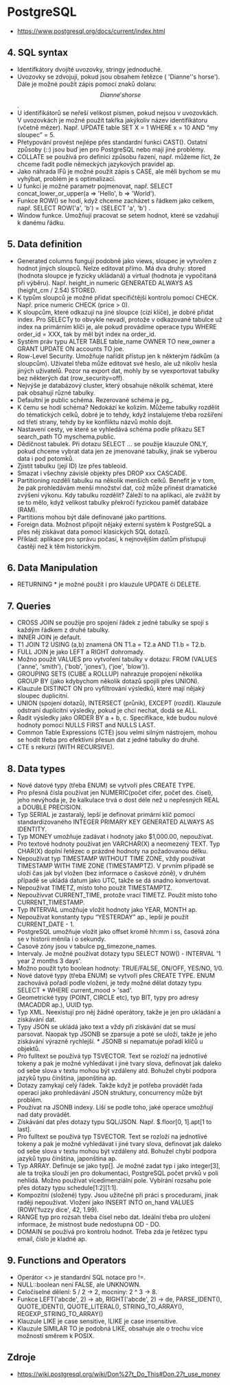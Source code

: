 # PostgreSQL
* https://www.postgresql.org/docs/current/index.html

## 4. SQL syntax
* Identifkátory dvojíté uvozovky, stringy jednoduché. 
* Uvozovky se zdvojují, pokud jsou obsahem řetězce ( 'Dianne''s horse'). Dále je možné použít zápis pomocí znaků dolaru: $$Dianne's horse$$.
* U identifikátorů se neřeší velikost písmen, pokud nejsou v uvozovkách. V uvozovkách je možné použít takřka jakýkoliv název identifikátoru (včetně mězer). Např. UPDATE table SET X = 1 WHERE x = 10 AND “my sloupec” = 5.
* Přetypování provést nejlépe přes standardní funkci CAST(). Ostatní způsoby (::) jsou buď jen pro PostgreSQL nebo mají jiné problémy.
* COLLATE se používá pro definici způsobu řazení, např. můžeme říct, že chceme řadit podle německých jazykových pravidel ap.
* Jako náhrada IFů je možné použít zápis s CASE, ale měli bychom se mu vyhýbat, problém je s optimalizací.
* U funkcí je možné parametr pojmenovat, např. SELECT concat_lower_or_upper(a => 'Hello', b => 'World').
* Funkce ROW() se hodí, když chceme zacházet s řádkem jako celkem, např. SELECT ROW('a', 'b') = (SELECT 'a', 'b') .
* Window funkce. Umožňují pracovat se setem hodnot, které se vzdahují k danému řádku.

## 5. Data definition
* Generated columns fungují podobně jako views, sloupec je vytvořen z hodnot jiných sloupců. Nelze editovat přímo. Má dva druhy: stored (hodnota sloupce je fyzicky ukládaná) a virtual (hodnota je vypočítaná při výběru). Např. height_in numeric GENERATED ALWAYS AS (height_cm / 2.54) STORED. 
* K typům sloupců je možné přidat specifičtější kontrolu pomocí CHECK. Např. price numeric CHECK (price > 0).
* K sloupcům, které odkazují na jiné sloupce (cizí klíče), je dobré přidat index. Pro SELECTy to obvykle nevadí, protože v odkazované tabulce už index na primárním klíči je, ale pokud provádíme operace typu WHERE order_id = XXX, tak by měl být index na order_id.
* Systém práv typu ALTER TABLE table_name OWNER TO new_owner a GRANT UPDATE ON accounts TO joe.
* Row-Level Security. Umožňuje nařídit přístup jen k některým řádkům (a sloupcům). Uživatel třeba může editovat své heslo, ale už nikoliv hesla jiných uživatelů. Pozor na export dat, mohly by se vyexportovat tabulky bez některých dat (row_security=off).
* Nejvýše je databázový cluster, který obsahuje několik schémat, které pak obsahují různé tabulky.
* Defaultní je public schéma. Rezerované schéma je pg_.
* K čemu se hodí schéma? Nedokází ke kolizím. Můžeme tabulky rozdělit do tématických celků, dobré je to tehdy, když instalujeme třeba rozšíření od třetí strany, tehdy by ke konfliktu názvů mohlo dojít.
* Nastavení cesty, ve které se vyhledává schéma podle příkazu SET search_path TO myschema,public.
* Dědičnost tabulek. Při dotazu SELECT … se použije klauzule ONLY, pokud chceme vybrat data jen ze jmenované tabulky, jinak se vyberou data i pod potomků.
* Zjistit tabulku (její ID) lze přes tableoid.
* Smazat i všechny závislé objekty přes DROP xxx CASCADE. 
* Partitioning rozdělí tabulku na několik menších celků. Benefit je v tom, že pak prohledávám menší množství dat, což může přinést dramatické zvýšení výkonu. Kdy tabulku rozdělit? Záleží to na aplikaci, ale zvážit by se to mělo, když velikost tabulky překročí fyzickou paměť databáze (RAM).
* Partitions mohou být dále definované jako partitions.
* Foreign data. Možnost připojit nějaký externí systém k PostgreSQL a přes něj získávat data pomocí klasických SQL dotazů.
* Příklad: aplikace pro správu počasí, k nejnovějším datům přistupuji častěji než k těm historickým.

## 6. Data Manipulation
* RETURNING * je možné použít i pro klauzule UPDATE či DELETE.

## 7. Queries
* CROSS JOIN se použije pro spojení řádek z jedné tabulky se spojí s každým řádkem z druhé tabulky.
* INNER JOIN je default.
* T1 JOIN T2 USING (a,b) znamená ON T1.a = T2.a AND T1.b = T2.b.
* FULL JOIN je jako LEFT a RIGHT dohromady.
* Možno použít VALUES pro vytvoření tabulky v dotazu: FROM (VALUES ('anne', 'smith'), ('bob', 'jones'), ('joe', 'blow')).
* GROUPING SETS (CUBE a ROLLUP) nahrazuje propojení několika GROUP BY (jako kdybychom několik dotazů spojili přes UNION).
* Klauzule DISTINCT ON pro vyfiltrování výsledků, které mají nějaký sloupec duplicitní.
* UNION (spojení dotazů), INTERSECT (průnik), EXCEPT (rozdíl). Klauzule odstraní duplicitní výsledky, pokud je chci nechat, dodá se ALL.
* Řadit výsledky jako ORDER BY a + b, c. Specifikace, kde budou nulové hodnoty pomocí NULLS FIRST and NULLS LAST.
* Common Table Expressions (CTE) jsou velmi silným nástrojem, mohou se hodit třeba pro efektivní přesun dat z jedné tabulky do druhé.
* CTE s rekurzí (WITH RECURSIVE).

## 8. Data types
* Nové datové typy (třeba ENUM) se vytvoří přes CREATE TYPE.
* Pro přesná čísla používat jen NUMERIC(počet cifer, počet des. čísel), jeho nevýhoda je, že kalkulace trvá o dost déle než u nepřesných REAL a DOUBLE PRECISION.
* Typ SERIAL je zastaralý, lepší je definovat primární klíč pomocí standardizovaného INTEGER PRIMARY KEY GENERATED ALWAYS AS IDENTITY.
* Typ MONEY umožňuje zadávat i hodnoty jako $1,000.00, nepoužívat.
* Pro textové hodnoty používat jen VARCHAR(X) a neomezený TEXT. Typ CHAR(X) doplní řetězec o prázdné hodnoty na požadovanou délku.
* Nepoužívat typ TIMESTAMP WITHOUT TIME ZONE, vždy používat TIMESTAMP WITH TIME ZONE (TIMESTAMPTZ). V prvním případě se uloží čas jak byl vložen (bez informace o časkové zóně), v druhém případě se ukládá datum jako UTC, takže se dá snadno konvertovat.
* Nepoužívat TIMETZ, místo toho použít TIMESTAMPTZ. 
* Nepoužívvat CURRENT_TIME, protože vrací TIMETZ. Použít místo toho CURRENT_TIMESTAMP.
* Typ INTERVAL umožňuje vložit hodnoty jako YEAR, MONTH ap.
* Nepoužívat konstanty typu “YESTERDAY” ap., lepší je použít CURRENT_DATE - 1.
* PostgreSQL umožňuje vložit jako offset kromě hh:mm i ss, časová zóna se v historii měnila i o sekundy.
* Časové zóny jsou v tabulce pg_timezone_names.
* Intervaly. Je možné používat dotazy typu SELECT NOW() - INTERVAL '1 year 2 months 3 days'.
* Možno použít tyto boolean hodnoty: TRUE/FALSE, ON/OFF, YES/NO, 1/0.
* Nové datové typy (třeba ENUM) se vytvoří přes CREATE TYPE. ENUM zachovává pořadí podle vložení, je tedy možné dělat dotazy typu SELECT * WHERE current_mood > 'sad'.
* Geometrické typy (POINT, CIRCLE etc), typ BIT, typy pro adresy (MACADDR ap.), UUID typ.
* Typ XML. Neexistují pro něj žádné operátory, takže je jen pro ukládání a získávání dat.
* Typy JSON se ukládá jako text a vždy při získávání dat se musí parsovat. Naopak typ JSONB se zparsuje a poté se uloží, takže je jeho získávání výrazně rychlejší. * JSONB si nepamatuje pořadí klíčů u objektů. 
* Pro fulltext se používá typ TSVECTOR. Text se rozloží na jednotlivé tokeny a pak je možné vyhledávat i jiné tvary slova, definovat jak daleko od sebe slova v textu mohou být vzdáleny atd. Bohužel chybí podpora jazyků typu čínština, japonština ap.
* Dotazy zamykají celý řádek. Takže když je potřeba provádět řada operací jako prohledávání JSON struktury, concurrency může být problém.
* Používat na JSONB indexy. Liší se podle toho, jaké operace umožňují nad daty provádět.
* Získávání dat přes dotazy typu SQL/JSON. Např. $.floor[0, 1].apt[1 to last].
* Pro fulltext se používá typ TSVECTOR. Text se rozloží na jednotlivé tokeny a pak je možné vyhledávat i jiné tvary slova, definovat jak daleko od sebe slova v textu mohou být vzdáleny atd. Bohužel chybí podpora jazyků typu čínština, japonština ap.
* Typ ARRAY. Definuje se jako typ[]. Je možné zadat typ i jako integer[3], ale ta trojka slouží jen pro dokumentaci, PostgreSQL počet prvků v poli nehlídá.  Možno používat vícedimenziální pole. Vybírání rozsahu pole přes dotazy typu schedule[1:2][1:1].
* Kompozitní (složené) typy. Jsou užitečné při práci s procedurami, jinak raději nepoužívat. Vložení jako INSERT INTO on_hand VALUES (ROW('fuzzy dice', 42, 1.99).
* RANGE typ pro rozsah třeba čísel nebo dat. Ideální třeba pro uložení informace, že mistnost bude nedostupná OD - DO.
* DOMAIN se používá pro kontrolu hodnot. Třeba zda je řetězec typu email, číslo je kladné ap.

## 9. Functions and Operators
* Operátor <> je standardní SQL notace pro !=.
* NULL::boolean není FALSE, ale UNKNOWN.
* Celočíselné dělení: 5 / 2 → 2, mocniny: 2 ^ 3 → 8.
* Funkce LEFT('abcde', 2) → ab, RIGHT('abcde', 2) → de, PARSE_IDENT(), QUOTE_IDENT(), QUOTE_LITERAL(), STRING_TO_ARRAY(), REGEXP_STRING_TO_ARRAY()
* Klauzule LIKE je case sensitive, ILIKE je case insensitive.
* Klauzule SIMILAR TO je podobná LIKE, obsahuje ale o trochu více možností směrem k POSIX.

## Zdroje
* https://wiki.postgresql.org/wiki/Don%27t_Do_This#Don.27t_use_money 
